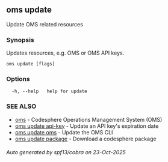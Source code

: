 ## oms update

Update OMS related resources

### Synopsis

Updates resources, e.g. OMS or OMS API keys.

```
oms update [flags]
```

### Options

```
  -h, --help   help for update
```

### SEE ALSO

* [oms](oms.md)	 - Codesphere Operations Management System (OMS)
* [oms update api-key](oms_update_api-key.md)	 - Update an API key's expiration date
* [oms update oms](oms_update_oms.md)	 - Update the OMS CLI
* [oms update package](oms_update_package.md)	 - Download a codesphere package

###### Auto generated by spf13/cobra on 23-Oct-2025
